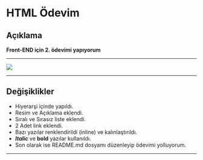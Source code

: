 # HTML Ödevim
## **Açıklama**
**Front-END için 2. ödevimi yapıyorum**

---
![](https://i.hizliresim.com/tvv2npr.png)

---
## **Değişiklikler**
* Hiyerarşi içinde yapıldı.
* Resim ve Açıklama eklendi.
* Sıralı ve Sırasız liste eklendi.
* 2 Adet link eklendi.
* Bazı yazılar renklendirildi (inline) ve kalınlaştırıldı.
* ***Italic*** ve **bold** yazılar kullanıldı.
* Son olarak ise README.md dosyamı düzenleyip ödevimi yolluyorum.
---
